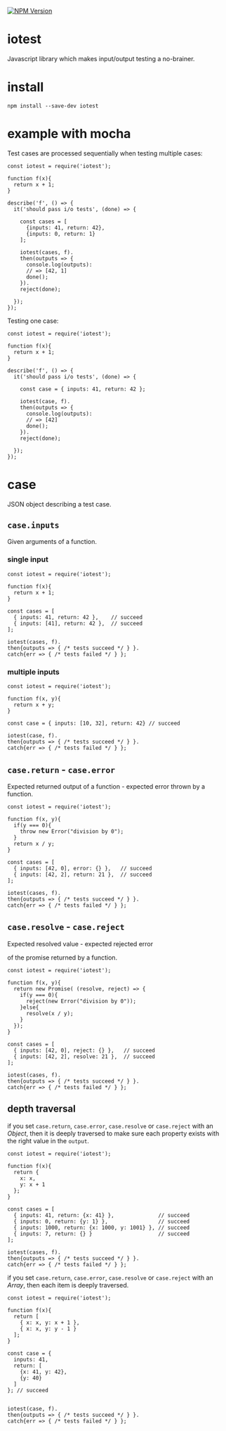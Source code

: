 [![NPM Version](http://img.shields.io/npm/v/iotest.svg?style=flat)](https://www.npmjs.org/package/iotest)

# iotest

Javascript library which makes input/output testing a no-brainer.

# install
`npm install --save-dev iotest`

# example with mocha

Test cases are processed sequentially when testing multiple cases:
```
const iotest = require('iotest');

function f(x){
  return x + 1;
}

describe('f', () => {
  it('should pass i/o tests', (done) => {

    const cases = [
      {inputs: 41, return: 42},
      {inputs: 0, return: 1}
    ];

    iotest(cases, f).
    then(outputs => {
      console.log(outputs):
      // => [42, 1]
      done();
    }).
    reject(done);

  });
});
```

Testing one case:
```
const iotest = require('iotest');

function f(x){
  return x + 1;
}

describe('f', () => {
  it('should pass i/o tests', (done) => {

    const case = { inputs: 41, return: 42 };

    iotest(case, f).
    then(outputs => {
      console.log(outputs):
      // => [42]
      done();
    }).
    reject(done);

  });
});
```

# case
JSON object describing a test case.

## `case.inputs`
Given arguments of a function.
### single input
```
const iotest = require('iotest');

function f(x){
  return x + 1;
}

const cases = [
  { inputs: 41, return: 42 },    // succeed
  { inputs: [41], return: 42 },  // succeed
];      

iotest(cases, f).
then{outputs => { /* tests succeed */ } }.
catch{err => { /* tests failed */ } };
```

### multiple inputs
```
const iotest = require('iotest');

function f(x, y){
  return x + y;
}

const case = { inputs: [10, 32], return: 42} // succeed    

iotest(case, f).
then{outputs => { /* tests succeed */ } }.
catch{err => { /* tests failed */ } };
```

## `case.return` - `case.error`
Expected returned output of a function - expected error thrown by a function.
```
const iotest = require('iotest');

function f(x, y){
  if(y === 0){
    throw new Error("division by 0");
  }
  return x / y;  
}

const cases = [
  { inputs: [42, 0], error: {} },   // succeed
  { inputs: [42, 2], return: 21 },  // succeed
];   

iotest(cases, f).
then{outputs => { /* tests succeed */ } }.
catch{err => { /* tests failed */ } };
```

## `case.resolve` - `case.reject`
Expected resolved value - expected rejected error

of the promise returned by a function.
```
const iotest = require('iotest');

function f(x, y){
  return new Promise( (resolve, reject) => {
    if(y === 0){
      reject(new Error("division by 0"));
    }else{
      resolve(x / y);  
    }
  });
}

const cases = [
  { inputs: [42, 0], reject: {} },   // succeed
  { inputs: [42, 2], resolve: 21 },  // succeed
];   

iotest(cases, f).
then{outputs => { /* tests succeed */ } }.
catch{err => { /* tests failed */ } };
```

## depth traversal
if you set `case.return`, `case.error`, `case.resolve` or `case.reject` with an *Object*, then it is deeply traversed to make sure each property exists with the right value in the `output`.
```
const iotest = require('iotest');

function f(x){
  return {
    x: x,
    y: x + 1
  };
}

const cases = [
  { inputs: 41, return: {x: 41} },              // succeed
  { inputs: 0, return: {y: 1} },                // succeed
  { inputs: 1000, return: {x: 1000, y: 1001} }, // succeed
  { inputs: 7, return: {} }                     // succeed
];

iotest(cases, f).
then{outputs => { /* tests succeed */ } }.
catch{err => { /* tests failed */ } };
```

if you set `case.return`, `case.error`, `case.resolve` or `case.reject` with an *Array*, then each item is deeply traversed.
```
const iotest = require('iotest');

function f(x){
  return [
    { x: x, y: x + 1 },
    { x: x, y: y - 1 }
  ];
}

const case = {
  inputs: 41,
  return: [
    {x: 41, y: 42},
    {y: 40}
  ]
}; // succeed


iotest(case, f).
then{outputs => { /* tests succeed */ } }.
catch{err => { /* tests failed */ } };
```
